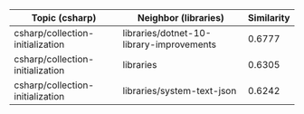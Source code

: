 | Topic (csharp) | Neighbor (libraries) | Similarity |
|-------------|-------------------|------------|
| csharp/collection-initialization | libraries/dotnet-10-library-improvements | 0.6777 |
| csharp/collection-initialization | libraries | 0.6305 |
| csharp/collection-initialization | libraries/system-text-json | 0.6242 |
